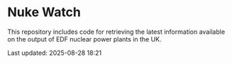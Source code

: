 # Nuke Watch

This repository includes code for retrieving the latest information available on the output of EDF nuclear power plants in the UK.

Last updated: 2025-08-28 18:21